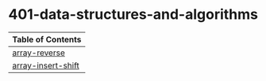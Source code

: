 # 401-data-structures-and-algorithms

| Table of Contents |
| - |
| [array-reverse](https://suhaib-ersan.github.io/401-data-structures-and-algorithms/array-reverse) |
| [array-insert-shift](https://suhaib-ersan.github.io/401-data-structures-and-algorithms/array-insert-shift) |
